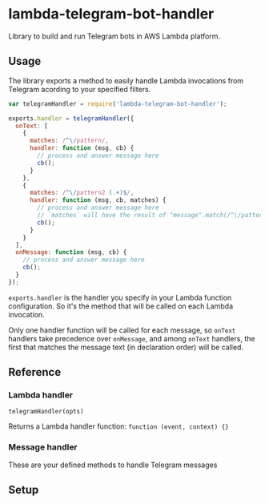 lambda-telegram-bot-handler
===========================

Library to build and run Telegram bots in AWS Lambda platform.

## Usage

The library exports a method to easily handle Lambda invocations from Telegram acording to your specified filters.

```js
var telegramHandler = require('lambda-telegram-bot-handler');

exports.handler = telegramHandler({
  onText: [
    {
      matches: /^\/pattern/,
      handler: function (msg, cb) {
        // process and answer message here
        cb();
      }
    },
    {
      matches: /^\/pattern2 (.+)$/,
      handler: function (msg, cb, matches) {
        // process and answer message here
        // `matches` will have the result of "message".match(/^\/pattern2 (.+)$/)
        cb();
      }
    }
  ],
  onMessage: function (msg, cb) {
    // process and answer message here
    cb();
  }
});
```

`exports.handler` is the handler you specify in your Lambda function configuration. So it's the method that will be called on each Lambda invocation.

Only one handler function will be called for each message, so `onText` handlers take precedence over `onMessage`, and among `onText` handlers, the first that matches the message text (in declaration order) will be called.

## Reference

### Lambda handler

`telegramHandler(opts)`

Returns a Lambda handler function: `function (event, context) {}`

### Message handler

These are your defined methods to handle Telegram messages

## Setup